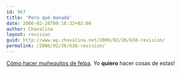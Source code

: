 ```yaml
---
id: 967
title: 'Pero qué monada'
date: 2006-02-26T09:16:32+02:00
author: Chavalina
layout: revision
guid: http://www.wp.chavalina.net/2006/02/26/638-revision/
permalink: /2006/02/26/638-revision/
---
```

<a href="http://www.flickr.com/photos/ninacuneo/sets/1089577/" target="_blank">Cómo hacer muñequitos de felpa</a>. Yo **quiero** hacer cosas de estas!